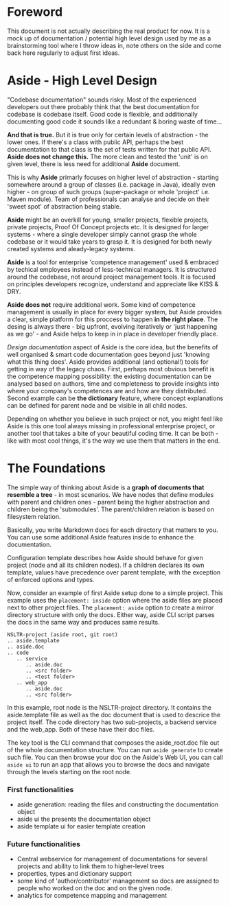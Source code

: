 # Foreword

This document is not actually describing the real product for now. It is a mock up of documentation / potential high level design used by me as a brainstorming tool where I throw ideas in, note others on the side and come back here regularly to adjust first ideas.

# **Aside** - High Level Design

"Codebase documentation" sounds risky. Most of the experienced developers out there probably think that the best documentation for codebase is codebase itself. Good code is flexible, and additionally documenting good code it sounds like a redundant & boring waste of time...

**And that is true.** But it is true only for certain levels of abstraction - the lower ones. If there's a class with public API, perhaps the best documentation to that class is the set of tests written for that public API. **Aside does not change this.** The more clean and tested the 'unit' is on given level, there is less need for additional **Aside** document.

This is why **Aside** primarly focuses on higher level of abstraction - starting somewhere around a group of classes (i.e. package in Java), ideally even higher - on group of such groups (super-package or whole 'project' i.e. Maven module). Team of professionals can analyse and decide on their 'sweet spot' of abstraction being stable.

**Aside** might be an overkill for young, smaller projects, flexible projects, private projects, Proof Of Concept projects etc. It is designed for larger systems - where a single developer simply cannot grasp the whole codebase or it would take years to grasp it. It is designed for both newly created systems and aleady-legacy systems.

**Aside** is a tool for enterprise 'competence management' used & embraced by techical employees instead of less-technical managers. It is structured around the codebase, not around project management tools. It is focused on principles developers recognize, understand and appreciate like KISS & DRY.

**Aside does not** require additional work. Some kind of competence management is usually in place for every bigger system, but Aside provides a clear, simple platform for this proccess to happen **in the right place**. The desing is always there - big upfront, evolving iteratively or 'just happening as we go' - and Aside helps to keep in in place in developer friendly place.

_Design documentation_ aspect of Aside is the core idea, but the benefits of well organised & smart code documentation goes beyond just 'knowing what this thing does'. Aside provides additional (and optional!) tools for getting in way of the legacy chaos. First, perhaps most obvious benefit is the competence mapping possibility: the existing documentation can be analysed based on authors, time and completeness to provide insights into where your company's competences are and how are they distributed. Second example can be **the dictionary** feature, where concept explanations can be defined for parent node and be visible in all child nodes.

Depending on whether you believe in such project or not, you might feel like Aside is this one tool always missing in professional enterprise project, or another tool that takes a bite of your beautiful coding time. It can be both - like with most cool things, it's the way we use them that matters in the end.

# The Foundations

The simple way of thinking about Aside is a **graph of documents that resemble a tree** - in most scenarios. We have nodes that define modules with parent and children ones - parent being the higher abstraction and children being the 'submodules'. The parent/children relation is based on filesystem relation.

Basically, you write Markdown docs for each directory that matters to you. You can use some additional Aside features inside to enhance the documentation.

Configuration template describes how Aside should behave for given project (node and all its children nodes). If a children declares its own template, values have precedence over parent template, with the exception of enforced options and types.

Now, consider an example of first Aside setup done to a simple project. This example uses the `placement: inside` option where the aside files are placed next to other project files. The `placement: aside` option to create a mirror directory structure with only the docs. Either way, aside CLI script parses the docs in the same way and produces same results.

```
NSLTR-project (aside root, git root)
.. aside.template
.. aside.doc
.. code
   .. service
      .. aside.doc
      .. <src folder>
      .. <test folder>
   .. web_app
      .. aside.doc
      .. <src folder>
```

In this example, root node is the NSLTR-project directory. It contains the aside.template file as well as the doc document that is used to descrice the project itself. The code directory has two sub-projects, a backend service and the web_app. Both of these have their doc files.

The key tool is the CLI command that composes the aside_root.doc file out of the whole documentation structure. You can run `aside generate` to create such file. You can then browse your doc on the Aside's Web UI, you can call `aside ui` to run an app that allows you to browse the docs and navigate through the levels starting on the root node.

### First functionalities

- aside generation: reading the files and constructing the documentation object
- aside ui the presents the documentation object
- aside template ui for easier template creation

### Future functionalities

- Central webservice for management of documentations for several projects and ability to link them to higher-level trees
- properties, types and dictionary support
- some kind of 'author/contributor' management so docs are assigned to people who worked on the doc and on the given node.
- analytics for competence mapping and management

